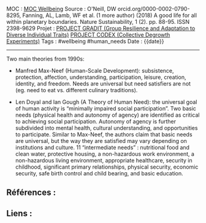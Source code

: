 MOC		: [MOC Wellbeing](MOC%20Wellbeing.md)
Source	:  O'Neill, DW orcid.org/0000-0002-0790-8295, Fanning, AL, Lamb, WF et al. (1 more author) (2018) A good life for all within planetary boundaries. Nature Sustainability, 1 (2). pp. 88-95. ISSN 2398-9629
Projet	: [PROJECT GRADIT (Group Resilience and Adaptation to Diverse Individual Traits)](PROJECT%20GRADIT%20(Group%20Resilience%20and%20Adaptation%20to%20Diverse%20Individual%20Traits).md) [PROJECT CODEX (Collective Degrowth Experiments)](PROJECT%20CODEX%20(Collective%20Degrowth%20Experiments).md) 
Tags	: #wellbeing #human_needs
Date	: {{date}}
***

Two main theories from 1990s: 

- Manfred Max-Neef (Human-Scale Development): subsistence, protection, affection, understanding, participation, leisure, creation, identity, and freedom. Needs are universal but need satisfiers are not (eg. need to eat vs. different culinary traditions).

- Len Doyal and Ian Gough (A Theory of Human Need): the universal goal of human activity is “minimally impaired social participation”. Two basic needs (physical health and autonomy of agency) are identified as critical to achieving social participation. Autonomy of agency is further subdivided into mental health, cultural understanding, and opportunities to participate. Similar to Max-Neef, the authors claim that basic needs are universal, but the way they are satisfied may vary depending on institutions and culture. 11 “intermediate needs” : nutritional food and clean water, protective housing, a non-hazardous work environment, a non-hazardous living environment, appropriate healthcare, security in childhood, significant primary relationships, physical security, economic security, safe birth control and child bearing, and basic education.

## Références : 



## Liens :